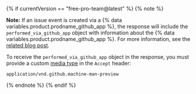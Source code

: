 {% if currentVersion == "free-pro-team@latest" %}
{% note %}

**Note:** If an issue event is created via a {% data variables.product.prodname_github_app %}, the response will include the `performed_via_github_app` object with information about the {% data variables.product.prodname_github_app %}. For more information, see the [related blog post](https://developer.github.com/changes/2016-09-14-Integrations-Early-Access).

To receive the `performed_via_github_app` object in the response, you must provide a custom [media type](/v3/media) in the `Accept` header:

```
application/vnd.github.machine-man-preview
```

{% endnote %}
{% endif %}
